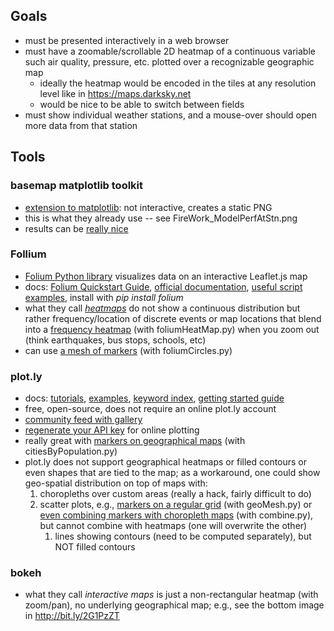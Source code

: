 ## Goals

- must be presented interactively in a web browser
- must have a zoomable/scrollable 2D heatmap of a continuous variable such air quality, pressure,
  etc. plotted over a recognizable geographic map
  - ideally the heatmap would be encoded in the tiles at any resolution level like in
    https://maps.darksky.net
  - would be nice to be able to switch between fields
- must show individual weather stations, and a mouse-over should open more data from that station

## Tools

### basemap matplotlib toolkit
- [extension to matplotlib](https://matplotlib.org/basemap/users/examples.html): not interactive, creates
  a static PNG
- this is what they already use -- see FireWork_ModelPerfAtStn.png
- results can be [really nice](https://python-graph-gallery.com/315-a-world-map-of-surf-tweets)

### Follium
- [Folium Python library](https://folium.readthedocs.io/en/latest) visualizes data on an interactive Leaflet.js map
- docs: [Folium Quickstart Guide](https://folium.readthedocs.io/en/latest/quickstart.html),
  [official documentation](https://folium.readthedocs.io/en/latest),
  [useful script examples](https://github.com/python-visualization/folium/tree/master/examples),
  install with *pip install folium*
- what they call [*heatmaps*](http://qingkaikong.blogspot.com/2016/06/using-folium-3-heatmap.html) do
  not show a continuous distribution but rather frequency/location of discrete events or map locations
  that blend into a
  [frequency heatmap](https://cdn.rawgit.com/razoumov/publish/058067cd/maps/foliumHeatMap.html) (with
  foliumHeatMap.py) when you zoom out (think earthquakes, bus stops, schools, etc)
- can use [a mesh of markers](https://cdn.rawgit.com/razoumov/publish/60563ccd/maps/foliumCircles.html)
  (with foliumCircles.py)

### plot.ly
- docs: [tutorials](https://plot.ly/python), [examples](https://plot.ly/create),
  [keyword index](https://plot.ly/python/reference), [getting started guide](https://plot.ly/python/getting-started)
- free, open-source, does not require an online plot.ly account
- [community feed with gallery](https://plot.ly/feed)
- [regenerate your API key](https://plot.ly/settings/api) for online plotting
- really great with
  [markers on geographical maps](https://cdn.rawgit.com/razoumov/publish/845eaae6/maps/citiesByPopulation.html)
  (with citiesByPopulation.py)
- plot.ly does not support geographical heatmaps or filled contours or even shapes that are tied to the
  map; as a workaround, one could show geo-spatial distribution on top of maps with:
  1. choropleths over custom areas (really a hack, fairly difficult to do)
  1. scatter plots, e.g.,
     [markers on a regular grid](https://cdn.rawgit.com/razoumov/publish/cedeb718/maps/geoMesh.html)
     (with geoMesh.py) or
     [even combining markers with choropleth maps](https://cdn.rawgit.com/razoumov/publish/21b20d58/maps/combine.html)
     (with combine.py), but cannot combine with heatmaps (one will overwrite the other)
	 1. lines showing contours (need to be computed separately), but NOT filled contours

### bokeh
- what they call *interactive maps* is just a non-rectangular heatmap (with zoom/pan), no underlying
  geographical map; e.g., see the bottom image in http://bit.ly/2G1PzZT
